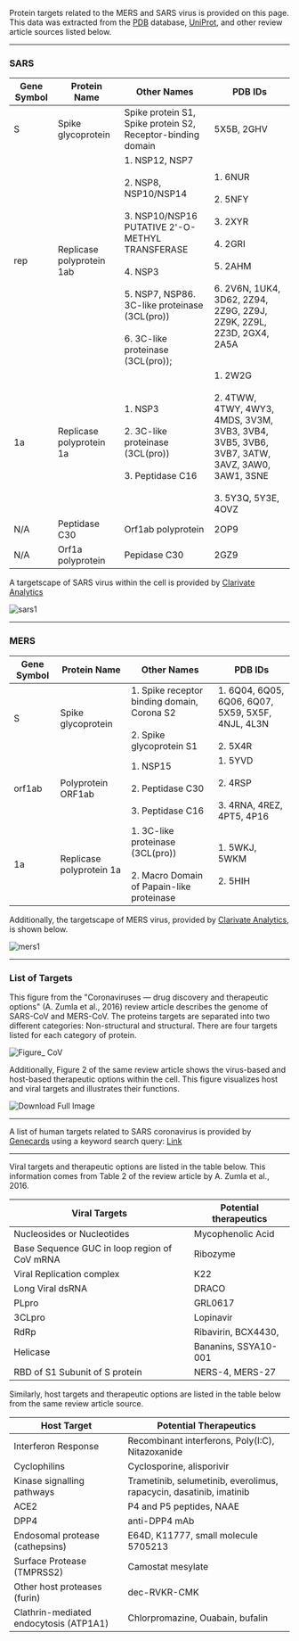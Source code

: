Protein targets related to the MERS and SARS virus is provided on this page. This data was extracted from the [PDB](https://www.rcsb.org/) database, [UniProt](https://www.uniprot.org/), and other review article sources listed below.

---

### SARS
| Gene Symbol | Protein Name              | Other Names                                                                                                                                                                                | PDB IDs                                                                                                                         |
|-------------|---------------------------|--------------------------------------------------------------------------------------------------------------------------------------------------------------------------------------------|---------------------------------------------------------------------------------------------------------------------------------|
| S           | Spike glycoprotein        | Spike protein S1, Spike protein S2, <br>Receptor-binding domain                                                                                                                            | 5X5B, 2GHV                                                                                                                      |
| rep         | Replicase polyprotein 1ab | 1. NSP12, NSP7<br><br>2. NSP8, NSP10/NSP14<br><br>3. NSP10/NSP16 PUTATIVE 2'-O-METHYL TRANSFERASE<br><br>4. NSP3<br><br>5. NSP7, NSP86. 3C-like proteinase (3CL(pro))<br><br>6. 3C-like proteinase (3CL(pro)); | 1. 6NUR<br><br>2. 5NFY<br><br>3. 2XYR <br><br>4. 2GRI<br><br>5. 2AHM<br><br>6. 2V6N, 1UK4, 3D62, 2Z94, 2Z9G, 2Z9J, 2Z9K, 2Z9L, 2Z3D, 2GX4, 2A5A     |
| 1a          | Replicase polyprotein 1a  | 1. NSP3 <br><br>2. 3C-like proteinase (3CL(pro)) <br><br>3. Peptidase C16                                                                                                                          | 1. 2W2G <br><br>2. 4TWW, 4TWY, 4WY3, 4MDS, 3V3M, 3VB3, 3VB4, 3VB5, 3VB6, 3VB7, 3ATW, 3AVZ, 3AW0, 3AW1, 3SNE <br><br>3. 5Y3Q, 5Y3E, 4OVZ |
| N/A         | Peptidase C30             | Orf1ab polyprotein                                                                                                                                                                         | 2OP9                                                                                                                            |
| N/A         | Orf1a polyprotein         | Pepidase C30                                                                                                                                                                               | 2GZ9                                                                                                                            |

A targetscape of SARS virus within the cell is provided by [Clarivate Analytics](http://clarivate.com.cn/coronavirus-resources/drug031.htm)

![sars1](http://ghddiai.oss-cn-zhangjiakou.aliyuncs.com/file/file_target_sars.png)

---

### MERS
| Gene Symbol | Protein Name             | Other Names                                                                       | PDB IDs                                                    |
|-------------|--------------------------|-----------------------------------------------------------------------------------|------------------------------------------------------------|
| S           | Spike glycoprotein       | 1. Spike receptor binding domain, Corona S2<br><br>2. Spike glycoprotein S1       | 1. 6Q04, 6Q05, 6Q06, 6Q07, 5X59, 5X5F, 4NJL, 4L3N <br><br>2. 5X4R |
| orf1ab      | Polyprotein ORF1ab       | 1. NSP15<br><br>2. Peptidase C30<br><br>3.  Peptidase C16                                 | 1. 5YVD<br><br>2. 4RSP<br><br>3. 4RNA, 4REZ, 4PT5, 4P16            |
| 1a          | Replicase polyprotein 1a | 1. 3C-like proteinase (3CL(pro))<br><br>2. Macro Domain of Papain-like proteinase | 1. 5WKJ, 5WKM<br><br>2. 5HIH                               |

Additionally, the targetscape of MERS virus, provided by [Clarivate Analytics](http://clarivate.com.cn/coronavirus-resources/drug031.htm), is shown below.

![mers1](http://ghddiai.oss-cn-zhangjiakou.aliyuncs.com/file/file_target_mers.png)

---

### List of Targets

This figure from the "Coronaviruses — drug discovery and therapeutic options" (A. Zumla et al., 2016) review article describes the genome of SARS-CoV and MERS-CoV. The proteins targets are separated into two different categories: Non-structural and structural. There are four targets listed for each category of protein.

![Figure_ CoV](http://ghddiai.oss-cn-zhangjiakou.aliyuncs.com/file/file_targets2016fig1.jpg)

Additionally, Figure 2 of the same review article shows the virus-based and host-based therapeutic options within the cell. This figure visualizes host and viral targets and illustrates their functions.

![Download Full Image](http://ghddiai.oss-cn-zhangjiakou.aliyuncs.com/file/file_targets2016fig2.png)

---

A list of human targets related to SARS coronavirus is provided by [Genecards](https://www.genecards.org) using a keyword search query: [Link](https://www.genecards.org/Search/Keyword?queryString=SARS)

---

Viral targets and therapeutic options are listed in the table below. This information comes from Table 2 of the review article by A. Zumla et al., 2016. 


| Viral Targets                                | Potential therapeutics |
| -------------------------------------------- | ---------------------- |
| Nucleosides or Nucleotides                   | Mycophenolic Acid      |
| Base Sequence GUC in loop region of CoV mRNA | Ribozyme               |
| Viral Replication complex                    | K22                    |
| Long Viral dsRNA                             | DRACO                  |
| PLpro                                        | GRL0617                |
| 3CLpro                                       | Lopinavir              |
| RdRp                                         | Ribavirin, BCX4430,    |
| Helicase                                     | Bananins, SSYA10-001   |
| RBD of S1 Subunit of S protein               | NERS-4, MERS-27        |


Similarly, host targets and therapeutic options are listed in the table below from the same review article source. 

| Host Target                            | Potential Therapeutics                                       |
| -------------------------------------- | ------------------------------------------------------------ |
| Interferon Response                    | Recombinant interferons, Poly(I:C), Nitazoxanide             |
| Cyclophilins                           | Cyclosporine, alisporivir                                    |
| Kinase signalling pathways             | Trametinib, selumetinib, everolimus, rapacycin, dasatinib, imatinib |
| ACE2                                   | P4 and P5 peptides, NAAE                                     |
| DPP4                                   | anti-DPP4 mAb                                                |
| Endosomal protease (cathepsins)        | E64D, K11777, small molecule 5705213                         |
| Surface Protease (TMPRSS2)             | Camostat mesylate                                            |
| Other host proteases (furin)           | dec-RVKR-CMK                                                 |
| Clathrin-mediated endocytosis (ATP1A1) | Chlorpromazine, Ouabain, bufalin                             |
